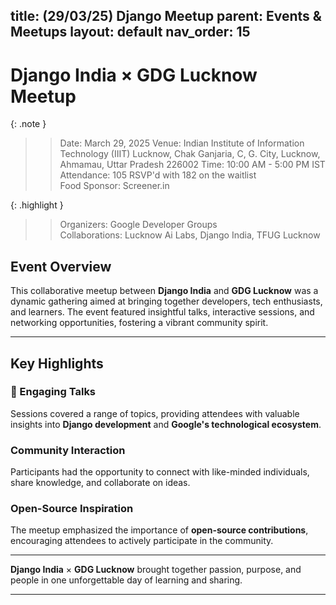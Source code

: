 title: (29/03/25) Django Meetup
parent: Events & Meetups
layout: default
nav_order: 15
---

# Django India × GDG Lucknow Meetup

{: .note }
> > Date: March 29, 2025 
> > Venue: Indian Institute of Information Technology (IIIT) Lucknow, Chak Ganjaria, C, G. City, Lucknow, Ahmamau, Uttar Pradesh 226002
> > Time: 10:00 AM - 5:00 PM IST
> > Attendance: 105 RSVP'd with 182 on the waitlist  
> > Food Sponsor: Screener.in

{: .highlight }
> > Organizers: Google Developer Groups  
> > Collaborations: Lucknow Ai Labs, Django India, TFUG Lucknow


## Event Overview

This collaborative meetup between **Django India** and **GDG Lucknow** was a dynamic gathering aimed at bringing together developers, tech enthusiasts, and learners. The event featured insightful talks, interactive sessions, and networking opportunities, fostering a vibrant community spirit.

---

## Key Highlights

### 🎤 Engaging Talks

Sessions covered a range of topics, providing attendees with valuable insights into **Django development** and **Google's technological ecosystem**.

### Community Interaction

Participants had the opportunity to connect with like-minded individuals, share knowledge, and collaborate on ideas.

### Open-Source Inspiration

The meetup emphasized the importance of **open-source contributions**, encouraging attendees to actively participate in the community.

---

**Django India** × **GDG Lucknow** brought together passion, purpose, and people in one unforgettable day of learning and sharing.

---

